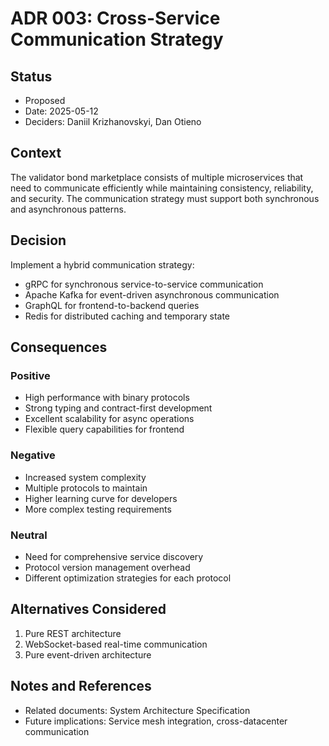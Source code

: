 # ADR 003: Cross-Service Communication Strategy

## Status
- Proposed
- Date: 2025-05-12
- Deciders: Daniil Krizhanovskyi, Dan Otieno

## Context
The validator bond marketplace consists of multiple microservices that need to communicate efficiently while maintaining consistency, reliability, and security. The communication strategy must support both synchronous and asynchronous patterns.

## Decision
Implement a hybrid communication strategy:
- gRPC for synchronous service-to-service communication
- Apache Kafka for event-driven asynchronous communication
- GraphQL for frontend-to-backend queries
- Redis for distributed caching and temporary state

## Consequences
### Positive
- High performance with binary protocols
- Strong typing and contract-first development
- Excellent scalability for async operations
- Flexible query capabilities for frontend

### Negative
- Increased system complexity
- Multiple protocols to maintain
- Higher learning curve for developers
- More complex testing requirements

### Neutral
- Need for comprehensive service discovery
- Protocol version management overhead
- Different optimization strategies for each protocol

## Alternatives Considered
1. Pure REST architecture
2. WebSocket-based real-time communication
3. Pure event-driven architecture

## Notes and References
- Related documents: System Architecture Specification
- Future implications: Service mesh integration, cross-datacenter communication
